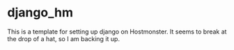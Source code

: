 # django_hm
This is a template for setting up django on Hostmonster. It seems to break at the drop of a hat, so I am backing it up.
